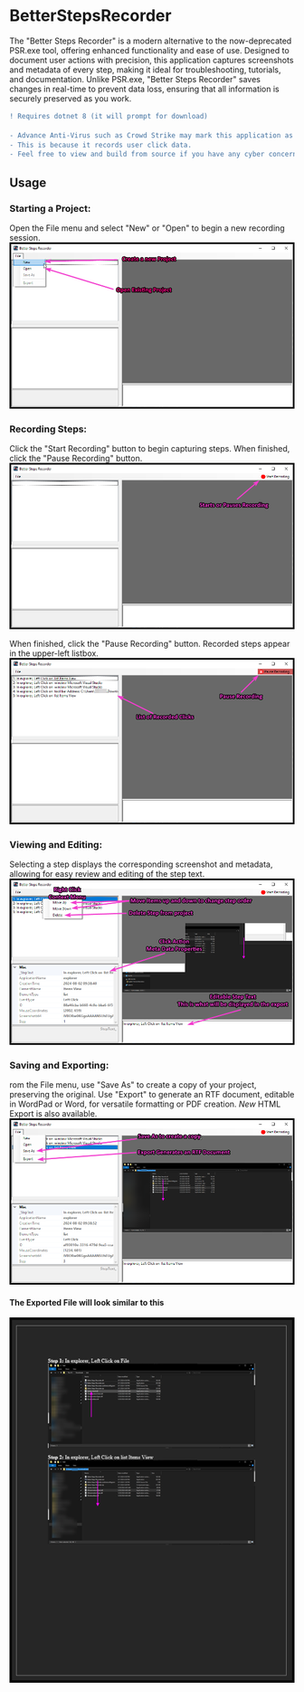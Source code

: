 # BetterStepsRecorder
The "Better Steps Recorder" is a modern alternative to the now-deprecated PSR.exe tool, offering enhanced functionality and ease of use. Designed to document user actions with precision, this application captures screenshots and metadata of every step, making it ideal for troubleshooting, tutorials, and documentation. Unlike PSR.exe, "Better Steps Recorder" saves changes in real-time to prevent data loss, ensuring that all information is securely preserved as you work.

```diff
! Requires dotnet 8 (it will prompt for download)

- Advance Anti-Virus such as Crowd Strike may mark this application as suspicious.
- This is because it records user click data.
- Feel free to view and build from source if you have any cyber concerns.

```
## Usage

### Starting a Project:
Open the File menu and select "New" or "Open" to begin a new recording session.
![image](https://raw.githubusercontent.com/Mentaleak/BetterStepsRecorder/main/Docs/2024-08-02_09-36-06.png)

### Recording Steps:
Click the "Start Recording" button to begin capturing steps. When finished, click the "Pause Recording" button.
![image](https://raw.githubusercontent.com/Mentaleak/BetterStepsRecorder/main/Docs/2024-08-02_09-38-26.png)

When finished, click the "Pause Recording" button.
Recorded steps appear in the upper-left listbox. 
![image](https://raw.githubusercontent.com/Mentaleak/BetterStepsRecorder/main/Docs/2024-08-02_09-40-45.png)

### Viewing and Editing:
Selecting a step displays the corresponding screenshot and metadata, allowing for easy review and editing of the step text.
![image](https://raw.githubusercontent.com/Mentaleak/BetterStepsRecorder/main/Docs/2024-08-02_09-47-41.png)

### Saving and Exporting: 
rom the File menu, use "Save As" to create a copy of your project, preserving the original. Use "Export" to generate an RTF document, editable in WordPad or Word, for versatile formatting or PDF creation. 
*New* HTML Export is also available.
![image](https://raw.githubusercontent.com/Mentaleak/BetterStepsRecorder/main/Docs/2024-08-02_09-50-21.png)

#### The Exported File will look similar to this
![image](https://raw.githubusercontent.com/Mentaleak/BetterStepsRecorder/main/Docs/Export_Example.png)

